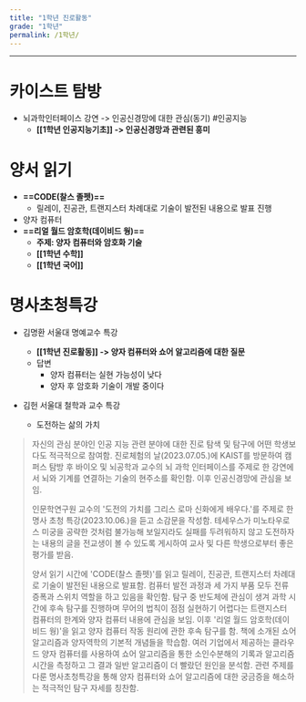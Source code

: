```yaml
---
title: "1학년 진로활동"
grade: "1학년"
permalink: /1학년/
---
```


---

# **카이스트 탐방**

- 뇌과학인터페이스 강연 -> 인공신경망에 대한 관심(동기) #인공지능
  - **[[1학년 인공지능기초]] -> 인공신경망과 관련된 흥미**

# **양서 읽기**

- **==CODE(찰스 졸펫)==**
  - 릴레이, 진공관, 트랜지스터 차례대로 기술이 발전된 내용으로 발표 진행
- 양자 컴퓨터
- **==리얼 월드 암호학(데이비드 웡)==**
  - **주제: 양자 컴퓨터와 암호화 기술**
  - **[[1학년 수학]]**
  - **[[1학년 국어]]**

# **명사초청특강**

- 김명환 서울대 명예교수 특강

  - **[[1학년 진로활동]] -> 양자 컴퓨터와 쇼어 알고리즘에 대한 질문**
  - 답변
    - 양자 컴퓨터는 실현 가능성이 낮다
    - 양자 후 암호화 기술이 개발 중이다

- 김헌 서울대 철학과 교수 특강
  - 도전하는 삶의 가치

> 자신의 관심 분야인 인공 지능 관련 분야에 대한 진로 탐색 및 탐구에 어떤 학생보다도 적극적으로 참여함. 진로체험의 날(2023.07.05.)에 KAIST를 방문하여 캠퍼스 탐방 후 바이오 및 뇌공학과 교수의 뇌 과학 인터페이스를 주제로 한 강연에서 뇌와 기계를 연결하는 기술의 현주소를 확인함. 이후 인공신경망에 관심을 보임.
>
> 인문학연구원 교수의 '도전의 가치를 그리스 로마 신화에게 배우다.'를 주제로 한 명사 초청 특강(2023.10.06.)을 듣고 소감문을 작성함. 테세우스가 미노타우로스 미궁을 공략한 것처럼 불가능해 보일지라도 실패를 두려워하지 않고 도전하자는 내용의 글을 전교생이 볼 수 있도록 게시하여 교사 및 다른 학생으로부터 좋은 평가를 받음.
>
> 양서 읽기 시간에 'CODE(찰스 졸펫)'를 읽고 릴레이, 진공관, 트랜지스터 차례대로 기술이 발전된 내용으로 발표함. 컴퓨터 발전 과정과 세 가지 부품 모두 전류 증폭과 스위치 역할을 하고 있음을 확인함. 탐구 중 반도체에 관심이 생겨 과학 시간에 후속 탐구를 진행하며 무어의 법칙이 점점 실현하기 어렵다는 트랜지스터 컴퓨터의 한계와 양자 컴퓨터 내용에 관심을 보임. 이후 '리얼 월드 암호학(데이비드 웡)'을 읽고 양자 컴퓨터 작동 원리에 관한 후속 탐구를 함. 책에 소개된 쇼어 알고리즘과 양자역학의 기본적 개념들을 학습함. 여러 기업에서 제공하는 클라우드 양자 컴퓨터를 사용하여 쇼어 알고리즘을 통한 소인수분해의 기록과 알고리즘 시간을 측정하고 그 결과 일반 알고리즘이 더 빨랐던 원인을 분석함. 관련 주제를 다룬 명사초청특강을 통해 양자 컴퓨터와 쇼어 알고리즘에 대한 궁금증을 해소하는 적극적인 탐구 자세를 칭찬함.
